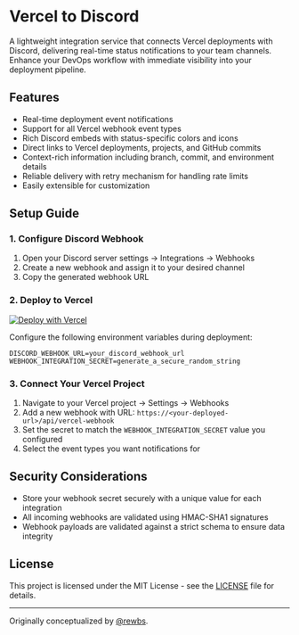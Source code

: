 # Vercel to Discord

A lightweight integration service that connects Vercel deployments with Discord, delivering real-time status notifications to your team channels. Enhance your DevOps workflow with immediate visibility into your deployment pipeline.

## Features

- Real-time deployment event notifications
- Support for all Vercel webhook event types
- Rich Discord embeds with status-specific colors and icons
- Direct links to Vercel deployments, projects, and GitHub commits
- Context-rich information including branch, commit, and environment details
- Reliable delivery with retry mechanism for handling rate limits
- Easily extensible for customization

## Setup Guide

### 1. Configure Discord Webhook

1. Open your Discord server settings → Integrations → Webhooks
2. Create a new webhook and assign it to your desired channel
3. Copy the generated webhook URL

### 2. Deploy to Vercel

[![Deploy with Vercel](https://vercel.com/button)](https://vercel.com/new/clone?repository-url=https://github.com/kWAYTV/vercel-to-discord)

Configure the following environment variables during deployment:

```
DISCORD_WEBHOOK_URL=your_discord_webhook_url
WEBHOOK_INTEGRATION_SECRET=generate_a_secure_random_string
```

### 3. Connect Your Vercel Project

1. Navigate to your Vercel project → Settings → Webhooks
2. Add a new webhook with URL: `https://<your-deployed-url>/api/vercel-webhook`
3. Set the secret to match the `WEBHOOK_INTEGRATION_SECRET` value you configured
4. Select the event types you want notifications for

## Security Considerations

- Store your webhook secret securely with a unique value for each integration
- All incoming webhooks are validated using HMAC-SHA1 signatures
- Webhook payloads are validated against a strict schema to ensure data integrity

## License

This project is licensed under the MIT License - see the [LICENSE](LICENSE) file for details.

---

Originally conceptualized by [@rewbs](https://github.com/rewbs).
